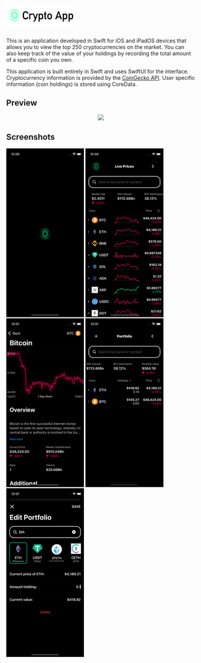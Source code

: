 # <a href='https://gael.cc'><img src='https://raw.githubusercontent.com/avigael/Crypto-Watcher-App/main/Previews/header.png' height='60' alt='Crypto App'/></a>

This is an application developed in Swift for iOS and iPadOS devices that allows you to view the top 250 cryptocurrencies on the market. You can also keep track of the value of your holdings by recording the total amount of a specific coin you own.

This application is built entirely in Swift and uses SwiftUI for the interface. Cryptocurrency information is provided by the [CoinGecko API](https://www.coingecko.com/en/api "CoinGecko API"). User specific information (coin holdings) is stored using CoreData.

## Preview
<center>
	<img src="https://raw.githubusercontent.com/avigael/Crypto-Watcher-App/main/Previews/preview.gif" height=450>
</center>

## Screenshots
<img src="https://raw.githubusercontent.com/avigael/Crypto-Watcher-App/main/Previews/splash.png" height=450>
<img src="https://raw.githubusercontent.com/avigael/Crypto-Watcher-App/main/Previews/home.png" height=450>
<img src="https://raw.githubusercontent.com/avigael/Crypto-Watcher-App/main/Previews/info.png" height=450>
<img src="https://raw.githubusercontent.com/avigael/Crypto-Watcher-App/main/Previews/portfolio.png" height=450>
<img src="https://raw.githubusercontent.com/avigael/Crypto-Watcher-App/main/Previews/edit.png" height=450>
